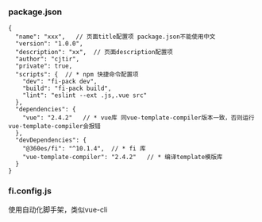 ### package.json

    {
      "name": "xxx",   // 页面title配置项 package.json不能使用中文
      "version": "1.0.0",
      "description": "xx",  // 页面description配置项
      "author": "cjtir",
      "private": true,
      "scripts": {  // * npm 快捷命令配置项
        "dev": "fi-pack dev",
        "build": "fi-pack build",
        "lint": "eslint --ext .js,.vue src"
      },
      "dependencies": {
        "vue": "2.4.2"   // * vue库 同vue-template-compiler版本一致，否则运行vue-template-compiler会报错
      },
      "devDependencies": {
        "@360es/fi": "^10.1.4",  // * fi 库
        "vue-template-compiler": "2.4.2"   // * 编译template模版库
      }
    }
    
### fi.config.js

使用自动化脚手架，类似vue-cli

